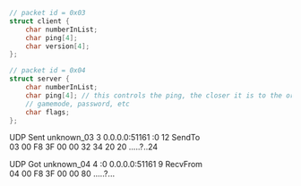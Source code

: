 ```c
// packet id = 0x03
struct client {
    char numberInList;
    char ping[4];
    char version[4];
};

// packet id = 0x04
struct server {
    char numberInList;
    char ping[4]; // this controls the ping, the closer it is to the original ping value, the "better" the ping
    // gamemode, password, etc
    char flags;
};
```

UDP Sent unknown_03
3  0.0.0.0:51161  :0  12  SendTo  
03 00 F8 3F 00 00 32 34 20 20                .....?..24  

UDP Got unknown_04
4  :0  0.0.0.0:51161  9  RecvFrom  
04 00 F8 3F 00 00 80                         .....?...
